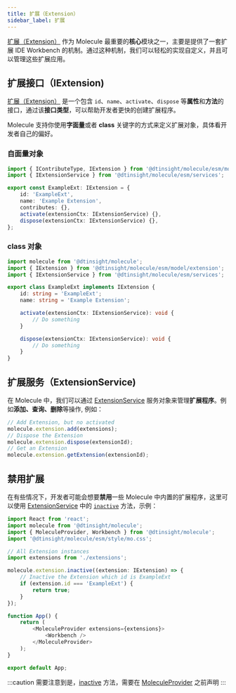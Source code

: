 ```yaml
---
title: 扩展（Extension）
sidebar_label: 扩展
---
```


[扩展（Extension）][ext-url] 作为 Molecule 最重要的**核心**模块之一，主要是提供了一套扩展 IDE Workbench 的机制。通过这种机制，我们可以轻松的实现自定义，并且可以管理这些扩展应用。

## 扩展接口（IExtension)

[扩展（Extension）][ext-url] 是一个包含 `id`、`name`、`activate`、`dispose` 等**属性**和**方法**的接口，通过该**接口类型**，可以帮助开发者更快的创建扩展程序。

Molecule 支持你使用**字面量**或者 **class** 关键字的方式来定义扩展对象，具体看开发者自己的偏好。

### 自面量对象

```ts
import { IContributeType, IExtension } from '@dtinsight/molecule/esm/model';
import { IExtensionService } from '@dtinsight/molecule/esm/services';

export const ExampleExt: IExtension = {
    id: 'ExampleExt',
    name: 'Example Extension',
    contributes: {},
    activate(extensionCtx: IExtensionService) {},
    dispose(extensionCtx: IExtensionService) {},
};
```

### class 对象

```ts
import molecule from '@dtinsight/molecule';
import { IExtension } from '@dtinsight/molecule/esm/model/extension';
import { IExtensionService } from '@dtinsight/molecule/esm/services';

export class ExampleExt implements IExtension {
    id: string = 'ExampleExt';
    name: string = 'Example Extension';

    activate(extensionCtx: IExtensionService): void {
        // Do something
    }

    dispose(extensionCtx: IExtensionService): void {
        // Do something
    }
}
```

## 扩展服务（ExtensionService)

在 Molecule 中，我们可以通过 [ExtensionService][service-url] 服务对象来管理**扩展程序**。例如**添加、查询、删除**等操作, 例如：

```ts
// Add Extension, but no activated
molecule.extension.add(extensions);
// Dispose the Extension
molecule.extension.dispose(extensionId);
// Get an Extension
molecule.extension.getExtension(extensionId);
```

## 禁用扩展

在有些情况下，开发者可能会想要**禁用**一些 Molecule 中内置的扩展程序，这里可以使用 [ExtensionService][service-url] 中的 [`inactive`][inactive-url] 方法，示例：

```ts
import React from 'react';
import molecule from '@dtinsight/molecule';
import { MoleculeProvider, Workbench } from '@dtinsight/molecule';
import '@dtinsight/molecule/esm/style/mo.css';

// All Extension instances
import extensions from './extensions';

molecule.extension.inactive((extension: IExtension) => {
    // Inactive the Extension which id is ExampleExt
    if (extension.id === 'ExampleExt') {
        return true;
    }
});

function App() {
    return (
        <MoleculeProvider extensions={extensions}>
            <Workbench />
        </MoleculeProvider>
    );
}

export default App;
```

:::caution
需要注意到是，[inactive][inactive-url] 方法，需要在 [MoleculeProvider](/docs/api/classes/MoleculeProvider) 之前声明
:::

[inactive-url]: /docs/api/interfaces/molecule.IExtensionService#inactive
[service-url]: /docs/api/classes/molecule.ExtensionService
[cmd-url]: /docs/api/classes/molecule.ExtensionService#executecommand
[ext-url]: /docs/api/interfaces/molecule.model.IExtension
